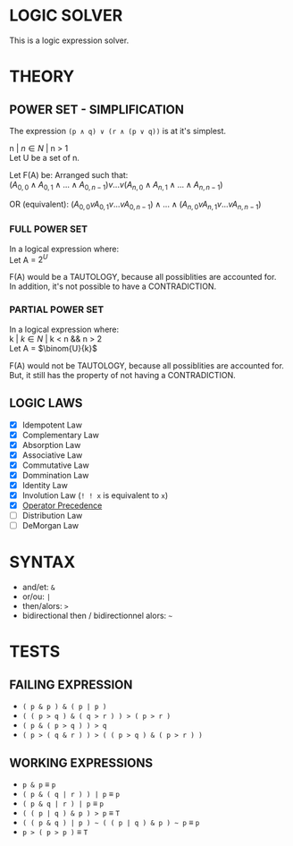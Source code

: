 # LOGIC SOLVER
This is a logic expression solver.

# THEORY
## POWER SET - SIMPLIFICATION
The expression `(p ∧ q) ∨ (r ∧ (p ∨ q))` is at it's simplest.

n | $n \in{N}$ | n > 1  
Let U be a set of n.

Let F(A) be:
Arranged such that:  
$(A_{0,0} ∧ A_{0,1} ∧ ... ∧ A_{0,n-1}) v ... v (A_{n,0} ∧ A_{n,1} ∧ ... ∧ A_{n,n-1})$  

OR (equivalent):
$(A_{0,0} v A_{0,1} v ... v A_{0,n-1}) ∧ ... ∧ (A_{n,0} v A_{n,1} v ... v A_{n,n-1})$  

### FULL POWER SET
In a logical expression where:  
Let A = $2^{U}$  

F(A) would be a TAUTOLOGY, because all possiblities are accounted for.  
In addition, it's not possible to have a CONTRADICTION.  

### PARTIAL POWER SET
In a logical expression where:  
k | $k \in{N}$ | k < n && n > 2  
Let A = $\binom{U}{k}$  

F(A) would not be TAUTOLOGY, because all possiblities are accounted for.  
But, it still has the property of not having a CONTRADICTION.  

## LOGIC LAWS
- [x] Idempotent Law
- [x] Complementary Law
- [x] Absorption Law
- [x] Associative Law
- [x] Commutative Law
- [x] Dommination Law
- [x] Identity Law
- [x] Involution Law (`! ! x` is equivalent to `x`)
- [x] [Operator Precedence](http://logic.stanford.edu/intrologic/dictionary/operator_precedence.html)
- [ ] Distribution Law
- [ ] DeMorgan Law

# SYNTAX
- and/et: `&`
- or/ou: `|`
- then/alors: `>`
- bidirectional then / bidirectionnel alors: `~`

# TESTS
## FAILING EXPRESSION
- `( p & p ) & ( p | p )`
- `( ( p > q ) & ( q > r ) ) > ( p > r )`
- `( p & ( p > q ) ) > q`
- `( p > ( q & r ) ) > ( ( p > q ) & ( p > r ) )`
## WORKING EXPRESSIONS
- `p & p` ≡ `p`
- `( p & ( q | r ) ) | p` ≡ `p`
- `( p & q | r ) | p` ≡ `p`
- `( ( p | q ) & p ) > p` ≡ `T` 
- `( ( p & q ) | p ) ~ ( ( p | q ) & p ) ~ p` ≡ `p`
- `p > ( p > p )` ≡ `T`
